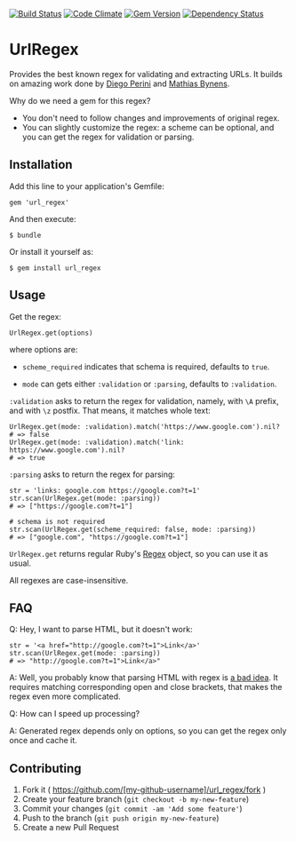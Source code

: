 [![Build Status](https://travis-ci.org/amogil/url_regex.svg?branch=master)](https://travis-ci.org/amogil/url_regex)
[![Code Climate](https://codeclimate.com/github/amogil/url_regex/badges/gpa.svg)](https://codeclimate.com/github/amogil/url_regex)
[![Gem Version](https://badge.fury.io/rb/url_regex.svg)](https://badge.fury.io/rb/url_regex)
[![Dependency Status](https://gemnasium.com/badges/github.com/amogil/url_regex.svg)](https://gemnasium.com/github.com/amogil/url_regex)

# UrlRegex

Provides the best known regex for validating and extracting URLs.
It builds on amazing work done by [Diego Perini](https://gist.github.com/dperini/729294) 
and [Mathias Bynens](https://mathiasbynens.be/demo/url-regex).

Why do we need a gem for this regex? 

- You don't need to follow changes and improvements of original regex.
- You can slightly customize the regex: a scheme can be optional, and you can get the regex for validation or parsing.

## Installation

Add this line to your application's Gemfile:

    gem 'url_regex'

And then execute:

    $ bundle

Or install it yourself as:

    $ gem install url_regex

## Usage

Get the regex:

    UrlRegex.get(options)
    
where options are:

- `scheme_required` indicates that schema is required, defaults to `true`.

- `mode` can gets either `:validation` or `:parsing`, defaults to `:validation`.

`:validation` asks to return the regex for validation, namely, with `\A` prefix, and with `\z` postfix.
That means, it matches whole text:

    UrlRegex.get(mode: :validation).match('https://www.google.com').nil?
    # => false
    UrlRegex.get(mode: :validation).match('link: https://www.google.com').nil?
    # => true
    
`:parsing` asks to return the regex for parsing:

    str = 'links: google.com https://google.com?t=1'
    str.scan(UrlRegex.get(mode: :parsing))
    # => ["https://google.com?t=1"]
        
    # schema is not required
    str.scan(UrlRegex.get(scheme_required: false, mode: :parsing))
    # => ["google.com", "https://google.com?t=1"]

`UrlRegex.get` returns regular Ruby's [Regex](http://ruby-doc.org/core-2.0.0/Regexp.html) object,
so you can use it as usual.

All regexes are case-insensitive.

## FAQ

Q: Hey, I want to parse HTML, but it doesn't work:
    
    str = '<a href="http://google.com?t=1">Link</a>'
    str.scan(UrlRegex.get(mode: :parsing))
    # => "http://google.com?t=1">Link</a>"
    
A: Well, you probably know that parsing HTML with regex is 
[a bad idea](https://stackoverflow.com/questions/1732348/regex-match-open-tags-except-xhtml-self-contained-tags).
It requires matching corresponding open and close brackets, that makes the regex even more complicated.

Q: How can I speed up processing?

A: Generated regex depends only on options, so you can get the regex only once and cache it. 

## Contributing

1. Fork it ( https://github.com/[my-github-username]/url_regex/fork )
2. Create your feature branch (`git checkout -b my-new-feature`)
3. Commit your changes (`git commit -am 'Add some feature'`)
4. Push to the branch (`git push origin my-new-feature`)
5. Create a new Pull Request
